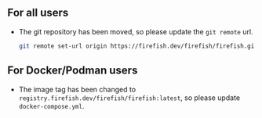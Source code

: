 ## For all users

- The git repository has been moved, so please update the `git remote` url.
    ```sh
    git remote set-url origin https://firefish.dev/firefish/firefish.git
    ```

## For Docker/Podman users

- The image tag has been changed to `registry.firefish.dev/firefish/firefish:latest`, so please update `docker-compose.yml`.

